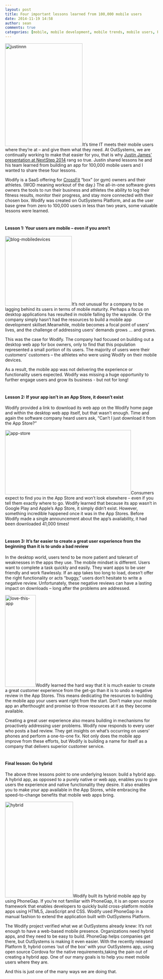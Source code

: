 ```yaml
---
layout: post
title: Four important lessons learned from 100,000 mobile users
date: 2014-11-19 14:58
author: sean
comments: true
categories: [mobile, mobile development, mobile trends, mobile users, Perspectives]
---
```

<img class="alignright wp-image-2090 " src="https://www.outsystems.com/blog/wp-content/uploads/2014/11/justinnn.jpg" alt="justinnn" width="255" height="338" />It’s time IT meets their mobile users where they’re at – and give them what they need. At OutSystems, we are continually working to make that easier for you, that is why <a title="Lessons learned from 100,000 mobile users - NextStep 2014" href="http://www.outsystems.com/nextstep/2014/lessons-from-mobile-users/">Justin James’ presentation at NextStep 2014</a> rang so true. Justin shared lessons he and his team learned from building an app for 100,000 mobile users and I wanted to share these four lessons.<!--more-->

Wodify is a SaaS offering for <a title="Wodify Cross Fit box" href="http://en.wikipedia.org/wiki/CrossFit" target="_blank">CrossFit</a> “box” (or gym) owners and their athletes. (WOD meaning workout of the day.) The all-in-one software gives owners the tools to run their business and athletes the ability to log their fitness results, monitor their progress, and stay more connected with their chosen box. Wodify was created on OutSystems Platform, and as the user base grew from zero to 100,000 users in less than two years, some valuable lessons were learned.
<h4 style="padding-top: 20px;">Lesson 1: Your users are mobile – even if you aren’t</h4>
<img class="alignright wp-image-2050 size-full" src="https://www.outsystems.com/blog/wp-content/uploads/2014/11/blog-mobiledevices.png" alt="blog-mobiledevices" width="220" height="229" />It’s not unusual for a company to be lagging behind its users in terms of mobile maturity. Perhaps a focus on desktop applications has resulted in mobile falling by the wayside. Or the company simply hasn’t had the resources to build a mobile app development skillset.Meanwhile, mobile becomes a focal point of users’ lives, and the challenge of addressing users’ demands grows … and grows.

This was the case for Wodify. The company had focused on building out a desktop web app for box owners, only to find that this population represented a small portion of its users. The majority of users were their customers’ customers – the athletes who were using Wodify on their mobile devices.

As a result, the mobile app was not delivering the experience or functionality users expected. Wodify was missing a huge opportunity to further engage users and grow its business - but not for long!
<h4 style="padding-top: 20px;">Lesson 2: If your app isn’t in an App Store, it doesn’t exist</h4>
Wodify provided a link to download its web app on the Wodify home page and within the desktop web app itself, but that wasn’t enough. Time and again the software company heard users ask, “Can’t I just download it from the App Store?”

<img class="wp-image-2040 size-full aligncenter" src="https://www.outsystems.com/blog/wp-content/uploads/2014/11/app-store.png" alt="app-store" width="415" height="212" />Consumers expect to find you in the App Store and won’t look elsewhere – even if you tell them exactly where to go. Wodify learned that because its app wasn’t in Google Play and Apple’s App Store, it simply didn’t exist. However, something incredible happened once it was in the App Stores. Before Wodify made a single announcement about the app’s availability, it had been downloaded 41,000 times!
<h4 style="padding-top: 20px;">Lesson 3: It’s far easier to create a great user experience from the beginning than it is to undo a bad review</h4>
In the desktop world, users tend to be more patient and tolerant of weaknesses in the apps they use. The mobile mindset is different. Users want to complete a task quickly and easily. They want apps to be user friendly and work flawlessly. If an app takes too long to load, doesn’t offer the right functionality or acts “buggy,” users don’t hesitate to write a negative review. Unfortunately, these negative reviews can have a lasting impact on downloads – long after the problems are addressed.

<img class="alignleft  wp-image-2073" style="width: 101px;" src="https://www.outsystems.com/blog/wp-content/uploads/2014/11/love-this-app.png" alt="love-this-app" width="101" height="302" />Wodify learned the hard way that it is much easier to create a great customer experience from the get-go than it is to undo a negative review in the App Stores. This means dedicating the resources to building the mobile app your users want right from the start. Don’t make your mobile app an afterthought and promise to throw resources at it as they become available.

Creating a great user experience also means building in mechanisms for proactively addressing user problems. Wodify now responds to every user who posts a bad review. They get insights on what’s occurring on users’ phones and perform a one-to-one fix. Not only does the mobile app improve from these efforts, but Wodify is building a name for itself as a company that delivers superior customer service.
<h4 style="padding-top: 20px;">Final lesson: Go hybrid</h4>
The above three lessons point to one underlying lesson: build a hybrid app. A hybrid app, as opposed to a purely native or web app, enables you to give users the experience and native functionality they desire. It also enables you to make your app available in the App Stores, while embracing the speed-to-change benefits that mobile web apps bring.

<img class="alignright wp-image-2041 size-full" src="https://www.outsystems.com/blog/wp-content/uploads/2014/11/hybrid.png" alt="hybrid" width="224" height="315" />Wodify built its hybrid mobile app by using PhoneGap. If you’re not familiar with PhoneGap, it is an open source framework that enables developers to quickly build cross-platform mobile apps using HTML5, JavaScript and CSS. Wodify used PhoneGap in a manual fashion to extend the application built with OutSystems Platform.

The Wodify project verified what we at OutSystems already knew: It’s not enough to have a web-based mobile presence. Organizations need hybrid apps, and they need to be easy to build. PhoneGap helps companies get there, but OutSystems is making it even easier. With the recently released Platform 9, hybrid comes ‘out of the box’ with your OutSystems app, using open source Cordova for the native requirements,taking the pain out of creating a hybrid app. One of our many goals is to help you meet mobile users where they are.

And this is just one of the many ways we are doing that.
